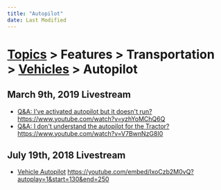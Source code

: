 ```yaml
---
title: "Autopilot"
date: Last Modified
---
```

# [Topics](../../../../topics.md) > Features > Transportation > [Vehicles](../../../../topics/features/transportation/vehicles.md) > Autopilot

## March 9th, 2019 Livestream
* [Q&A: I've activated autopilot but it doesn't run?](../../../../transcriptions/yt-yzhYoMChQ6Q.md) https://www.youtube.com/watch?v=yzhYoMChQ6Q
* [Q&A: I don't understand the autopilot for the Tractor?](../../../../transcriptions/yt-V7BwnNzG8I0.md) https://www.youtube.com/watch?v=V7BwnNzG8I0

## July 19th, 2018 Livestream
* [Vehicle Autopilot](../../../../transcriptions/yt-IxoCzb2M0vQ,130.550701,249.6.md) https://youtube.com/embed/IxoCzb2M0vQ?autoplay=1&start=130&end=250
